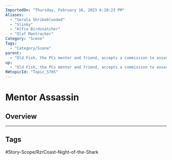 ```yaml
---
ImportedOn: "Thursday, February 16, 2023 6:10:23 PM"
Aliases:
  - "Serala Shrikeblooded"
  - "Slinky"
  - "Alfie Birdsnatcher"
  - "Olaf Mantracker"
Category: "Scene"
Tags:
  - "Category/Scene"
parent:
  - "Old Fish, the PCs mentor and friend, accepts a commission to assassinate them"
up:
  - "Old Fish, the PCs mentor and friend, accepts a commission to assassinate them"
RWtopicId: "Topic_5705"
---
```

# Mentor Assassin
## Overview

---
## Tags
#Story-Scope/RzrCoast-Night-of-the-Shark

